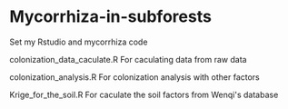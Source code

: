 # Mycorrhiza-in-subforests
Set my Rstudio and mycorrhiza code

colonization_data_caculate.R
For caculating data from raw data

colonization_analysis.R
For colonization analysis with other factors

Krige_for_the_soil.R
For caculate the soil factors from Wenqi's database